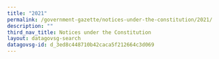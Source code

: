 ```yaml
---
title: "2021"
permalink: /government-gazette/notices-under-the-constitution/2021/
description: ""
third_nav_title: Notices under the Constitution
layout: datagovsg-search
datagovsg-id: d_3ed8c448710b42caca5f212664c3d069
---
```

